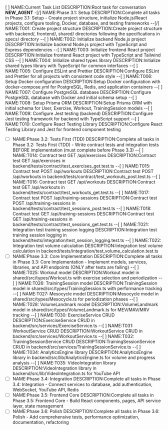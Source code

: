 [ ] NAME:Current Task List DESCRIPTION:Root task for conversation __NEW_AGENT__
-[/] NAME:Phase 3.1: Setup DESCRIPTION:Complete all tasks in Phase 3.1: Setup - Create project structure, initialize Node.js/React projects, configure tooling, Docker, database, and testing frameworks
--[/] NAME:T001: Create project structure DESCRIPTION:Create project structure with backend/, frontend/, shared/ directories following the specifications in specs/ directory
--[ ] NAME:T002: Initialize backend Node.js project DESCRIPTION:Initialize backend Node.js project with TypeScript and Express dependencies
--[ ] NAME:T003: Initialize frontend React project DESCRIPTION:Initialize frontend React project with TypeScript and Tailwind CSS
--[ ] NAME:T004: Initialize shared types library DESCRIPTION:Initialize shared types library with TypeScript for common interfaces
--[ ] NAME:T005: Configure ESLint and Prettier DESCRIPTION:Configure ESLint and Prettier for all projects with consistent code style
--[ ] NAME:T006: Setup Docker configuration DESCRIPTION:Setup Docker configuration with docker-compose.yml for PostgreSQL, Redis, and application containers
--[ ] NAME:T007: Configure PostgreSQL database DESCRIPTION:Configure PostgreSQL database with Docker and initial schema setup
--[ ] NAME:T008: Setup Prisma ORM DESCRIPTION:Setup Prisma ORM with initial schema for User, Exercise, Workout, TrainingSession models
--[ ] NAME:T009: Configure Jest testing (backend) DESCRIPTION:Configure Jest testing framework for backend with TypeScript support
--[ ] NAME:T010: Configure React Testing Library DESCRIPTION:Configure React Testing Library and Jest for frontend component testing
-[ ] NAME:Phase 3.2: Tests First (TDD) DESCRIPTION:Complete all tasks in Phase 3.2: Tests First (TDD) - Write contract tests and integration tests BEFORE implementation (must complete before Phase 3.3)
--[ ] NAME:T014: Contract test GET /api/exercises DESCRIPTION:Contract test GET /api/exercises in backend/tests/contract/test_exercises_get.test.ts
--[ ] NAME:T015: Contract test POST /api/workouts DESCRIPTION:Contract test POST /api/workouts in backend/tests/contract/test_workouts_post.test.ts
--[ ] NAME:T016: Contract test GET /api/workouts DESCRIPTION:Contract test GET /api/workouts in backend/tests/contract/test_workouts_get.test.ts
--[ ] NAME:T017: Contract test POST /api/training-sessions DESCRIPTION:Contract test POST /api/training-sessions in backend/tests/contract/test_sessions_post.test.ts
--[ ] NAME:T018: Contract test GET /api/training-sessions DESCRIPTION:Contract test GET /api/training-sessions in backend/tests/contract/test_sessions_get.test.ts
--[ ] NAME:T021: Integration test training session logging DESCRIPTION:Integration test training session logging in backend/tests/integration/test_session_logging.test.ts
--[ ] NAME:T022: Integration test volume calculation DESCRIPTION:Integration test volume calculation in backend/tests/integration/test_volume_calculation.test.ts
-[ ] NAME:Phase 3.3: Core Implementation DESCRIPTION:Complete all tasks in Phase 3.3: Core Implementation - Implement models, services, libraries, and API endpoints (ONLY after tests are failing)
--[ ] NAME:T025: Workout model DESCRIPTION:Workout model in shared/src/types/Workout.ts with exercise selection and periodization
--[ ] NAME:T026: TrainingSession model DESCRIPTION:TrainingSession model in shared/src/types/TrainingSession.ts with performance tracking
--[ ] NAME:T027: Mesocycle model DESCRIPTION:Mesocycle model in shared/src/types/Mesocycle.ts for periodization phases
--[ ] NAME:T028: VolumeLandmark model DESCRIPTION:VolumeLandmark model in shared/src/types/VolumeLandmark.ts for MEV/MAV/MRV tracking
--[ ] NAME:T030: ExerciseService CRUD DESCRIPTION:ExerciseService CRUD in backend/src/services/ExerciseService.ts
--[ ] NAME:T031: WorkoutService CRUD DESCRIPTION:WorkoutService CRUD in backend/src/services/WorkoutService.ts
--[ ] NAME:T032: TrainingSessionService CRUD DESCRIPTION:TrainingSessionService CRUD in backend/src/services/TrainingSessionService.ts
--[ ] NAME:T034: AnalyticsEngine library DESCRIPTION:AnalyticsEngine library in backend/src/lib/AnalyticsEngine.ts for volume and progress analysis
--[ ] NAME:T035: VideoIntegration library DESCRIPTION:VideoIntegration library in backend/src/lib/VideoIntegration.ts for YouTube API
-[ ] NAME:Phase 3.4: Integration DESCRIPTION:Complete all tasks in Phase 3.4: Integration - Connect services to database, add authentication, WebSocket, YouTube API, Redis
-[ ] NAME:Phase 3.5: Frontend Core DESCRIPTION:Complete all tasks in Phase 3.5: Frontend Core - Build React components, pages, API service layer, state management
-[ ] NAME:Phase 3.6: Polish DESCRIPTION:Complete all tasks in Phase 3.6: Polish - Add comprehensive tests, performance optimization, documentation, refactoring